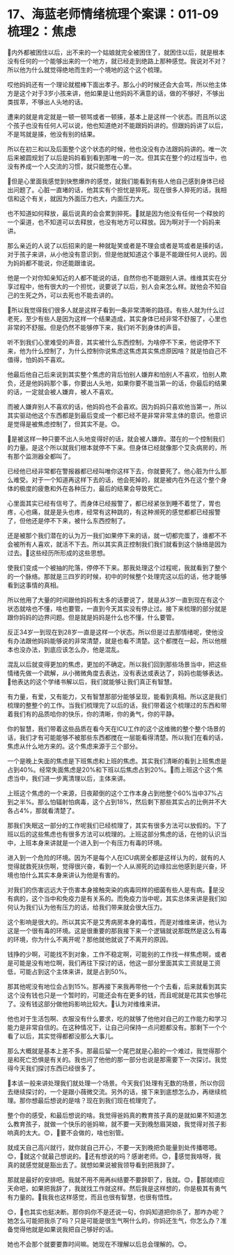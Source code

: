 # 17、海蓝老师情绪梳理个案课：011-09  梳理2：焦虑

🎼内外都被困住以后，出不来的一个姑娘就完全被困住了，就困住以后，就是根本没有任何的一个能够出来的一个地方，就已经走到绝路上那种感觉。我说对不对？所以他为什么就觉得绝地而生的一个境地的这个这个梳理。

哎他妈妈还有一个理论就棍棒下面出孝子。那么小的时候还会大会骂，所以他主体方是这个对于3岁小孩来讲，他如果是让他妈妈不满意的话，做的不够好，不够出类拔萃，不够出人头地的话。

遭来的就是肯定就是一顿一顿骂或者一顿揍，基本上是这样一个状态。而且所以这个孩子也没有任何人可以说，他也知道绝对不能跟妈妈讲的。但跟妈妈讲了以后，不是骂就是揍，他没有别的结果。

所以在初三和以及后面整个这个状态的时候，他也没没有办法跟妈妈讲的。唯一次后来被圆规划了以后是妈妈看到看到那唯一的一次。但其实在整个的过程当中，也没有养成一个人交流的习惯，就只能憋在心里。

🎼但是心里面我感觉到快憋爆炸的感觉，就我们能看到有些人他自己感到身体已经出问题了。心脏一直堵的话，他其实有个担忧是猝死。现在很多人猝死的话，我相信和这个有关，就因为外面压力也大，内面压力大。

也不知道如何释放，最后说真的会会累到猝死。🎼就是因为他没有任何一个释放的一个渠道，也不知道可以去释放，也没有地方可以释放。因为啊对于一个妈妈来讲。

那么亲近的人说了以后招来的是一种就耻笑或者是不理会或者是骂或者是揍的话，对于孩子来讲，从小他没有意识到，但是他就知道这个事是不能跟任何人说的。因为妈妈都不能说，你还能跟谁说。

他是一个对你知亲知近的人都不能说的话，自然你也不能跟别人讲。维维其实在分享过程中，他有很大的一个担忧，说要说了以后，别人会来怎么样。就他会不知自己的生死之外，可以去死也不能去讲的。

🎼所以我觉得我们很多人就是这样子看到一条非常清晰的路径。有些人就为什么过老死，至少有些人是因为这样一个结果造成，其实身体已经非常不舒服了，心里也非常的不舒服。但是仍然不能够停下来，我们听不到身体的声音。

听不到我们心里难受的声音，其实被什么东西控制，为啥停不下来，他说停不下来，他为什么控制了，为什么控制你说焦虑这焦虑其实焦虑原因啥？就是怕自己不值得，怕妈妈不喜欢。

他最后他自己后来说到其实整个焦虑的背后怕别人嫌弃和怕别人不喜欢，怕别人欺负，还是他妈妈那个事，你要出人头地，如果你要不能当第一的话，你最后的结果的话，一定就会被人嫌弃，被人不喜欢。

而被人嫌弃别人不喜欢的话，他妈妈也不会喜欢。因为妈妈只喜欢他当第一，所以其实驱动他这个东西都是到最后变成一个都已经不是非常非常主体的意识。他意识是觉得是被焦虑控制了，但其实不是。😊。

🎼是被这样一种只要不出人头地变得好的话，就会被人嫌弃。潜在的一个控制我们的力量。是这个所以就我们根本就停不下来。但身体已经就像那个艾灸病房的，所有那个监测器全都叫了。

已经他已经非常都在警报器都已经叫唯你这样下去，你就要死了。他心脏为什么那么难受。对于一个知道再这样下去的话，他会死掉的，就是被内在外在这个整个身体的极度的疲惫和外在各种压力，最后的结果会导致死亡。

心里面其实已经有信号了。而身体已经报警了，都已经紧张到睡不着觉了，胃也疼，心也痛，就是是头也疼，经常有这种跳的，有这种濒死的感觉都都已经报警了，但他还是停不下来，被什么东西控制了。

还是被那个我们潜在的认为万一我们如果停下来的话，就一切都完蛋了，谁都不不会被所有人喜欢，就活不下去。所以其实真正控制我们我们就看到这个脉络是因为过去。🎼这些经历所形成的这些思想。

使我们变成一个被抽的陀落，停停不下来。那我处理这个过程呢，我就看到了整个的一个脉络。那就是三四岁的时候，初中的时候整个处理完这以后的话，他才能够看到这事情的真相。

所以他用了大量的时间跟他妈妈有太多的话要说了，就是从3岁一直到现在有这个状态就啥也不懂，啥也要管，一直到今天其实没有停止过。接下来梳理的部分就是跟你妈妈的边界问题。但是就是妈妈是什么也不懂，什么要管。

反正34岁一到现在到28岁一直是这样一个状态。所以但是过去那情绪呢，使他没有办法跟他妈妈能够说的非常清楚，就是也看不清楚。这个都搅在一起，所以他根本也没办法，到底应该怎么办，他是混乱。

混乱以后就变得更加的焦虑，更加的不确定。所以我们回到那些场景当中，把这些情绪先做一个疏解，从小微微角度去表达，没有表达或表达了，妈妈也能够表达。🎼他表达的这个学绪书解以后，我们就能够让我们真正有智慧。

有力量，有爱，又有能力，又有智慧那部分能够呈现，能看到真相。所以这是我们梳理的整整个的工作。当我们梳理完了以后的话，我们带着这个梳理过的东西和带着我们有的品质哈你的快乐，你的清晰，你的勇气，你的平静。

你的智慧，我们带着这些品质在看今天在ICU工作的这个这维微的整个整个场景的话，我们才有可能能够不被那些东西都搅在一层能看得清楚。所以我们在看的话，焦虑从什么地方来的。这个焦虑来源于三个部分。

一个是晚上失面的焦虑是下班焦虑和上班的焦虑。其实我们清晰的看到上班焦虑是占到40%。经常失面焦虑是20%和下班以后焦虑占到20%。🎼而上班这个这个焦虑当中，我们进一步离清理以后，主体来讲。

上班这个焦虑的一个来源，日夜颠倒的这个工作本身占到他整个60%当中37%占到之半%。那么怕辐射怕病毒，这个占到18%，然后剩下那些其实占的比例并不大各占4%，那就看清楚了。

那我们失眠这一部分的工作呢我们已经梳理了，其实有很多方法可以放假的。下了班以后的这些焦虑也有很多方法可以梳理的。上班这部分焦虑的话，在他的认识当中，上班本身来讲就是一个进入到一个有压力有毒的环境。

进入到一个危险的环境。因为不是每个人在ICU病房全都是这样认为的，就有的人觉得就救死扶伤啊，觉得很兴奋，看到一个人从濒死的边缘拉出他感到是兴奋，环境也怕什么其实本身来讲认为他是有害的。

对我们的伤害远远大于伤害本身接触突染的病毒同样的细菌有些人是有病。🎼是没有病的，这个当中和免疫力是有关系的。而免疫力当中呢，其实总体来讲是我们如何认为我们认为他有压力的话，给我们带来就会很大压力。

这个影响是很大的。所以其实不是艾秀病房本身的毒性，而是对维维来讲，他认为这是一个很有毒的环境。这是很重要的那我接下来一个逻辑就说那既然是这么有毒的环境，你为什么不离开呢？那他就他就说了不离开的原因。

钱挣的少啊，可能找不到对象，工作不稳定啊，可能别的工作找一样焦虑啊，或者是可能是没有地位啊，我们再往下探讨的话，他这一部分里面其实工资就是工资低，可能占到这个主体来讲，就是占到50%。

那其他呢没有地位会占到15%。那再接下来我再带他一个个去看，后来就看到其实这个没有钱也只是一个暂时的，可能还会有在更多的钱，而且呢就是花其实也够花了。没有钱这部分做他妈影响比较大。🎼认为对维维来讲。

他也对于生活包啊、衣服没有什么要求，吃的就够了他他对自己的工作能力和学习能力是非常自信的。在这种情况下，让自己问保持一点问题都没有。那剩下一个个看了以后，其实觉得都都没那么大事儿。

那么大概就是基本上差不多。那最后留一个尾巴就是心脏的一个难过，我觉得那个是和死亡恐惧是有关的。我也问了他他的那一部分也说是那需要下一次探讨。我觉得今天我们探讨东西已经很多了。

🎼本该一般来讲处理我们就处理一个场景。今天我们处理有无数的场景，所以你回去继续探讨的，一个是跟小薇微交流。另外的话，接下来到底想怎么办，再继续梳理。那你想最后想说的是啥？现在到我们现在梳理完了。

整个你的感受，和最后想说的啥。我觉得爸妈真的教育孩子真的是就如果不知道怎么教育孩子，就做一个快乐的爸妈嘛，就不要一天到晚愁眉哭娘，我觉得对孩子影响真的太大。😊，🎼要不会做的，啥也别管。

就成天自己高兴就行，就你就自己开心，不要一天到晚把负能量到处传播嗯嗯。😊，🎼就这个就最己想说的。🎼还有想说的吗？感谢老师。😊，🎼感觉我啥呀，我真的就感觉就是豁出去了。就想如果说被我领导看到把我辞了。

那就是最好的安排吧。我就不用不用再纠结要不要辞职了，我就。😊，🎼那就顺应天命吧，如果把我辞了，我就找工作就这样。然后我是这样想的，你是极其有勇气有力量的。🎼我我也这样感觉，而且也很有智慧，也很有悟性。

😊，🎼也其实也挺决断。那你妈你不是还说一句，你妈知道把你杀了，那咋办呢？她怎么可能把我杀了吗？只是可能是很生气啊什么的，你妈还生气，你怎么办？准备觉得他就是如果说我把自己够好的话。

她也不会那个就要要靠时间嘛。她现在不理解以后总会理解的。😊。